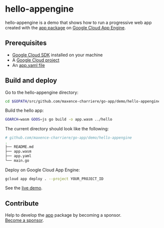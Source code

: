 # hello-appengine

hello-appengine is a demo that shows how to run a progressive web app created with the [app package](https://github.com/maxence-charriere/go-app) on [Google Cloud App Engine](https://cloud.google.com/appengine).

## Prerequisites

- [Google Cloud SDK](https://cloud.google.com/sdk) installed on your machine
- A [Google Cloud project](https://console.cloud.google.com/cloud-resource-manager)
- An [app.yaml file](https://github.com/maxence-charriere/go-app/tree/master/demo/hello-appengine/app.yaml)

## Build and deploy

Go to the hello-appengine directory:

```sh
cd $GOPATH/src/github.com/maxence-charriere/go-app/demo/hello-appengine
```

Build the hello app:

```sh
GOARCH=wasm GOOS=js go build -o app.wasm ../hello
```

The current directory should look like the following:

```sh
# github.com/maxence-charriere/go-app/demo/hello-appengine
.
├── README.md
├── app.wasm
├── app.yaml
└── main.go

```

Deploy on Google Cloud App Engine:

```sh
gcloud app deploy . --project YOUR_PROJECT_ID
```

See the [live demo](https://demo.murlok.io).

## Contribute

Help to develop the [app](https://github.com/maxence-charriere/go-app) package by becoming a sponsor.
<br>[Become a sponsor](https://opencollective.com/go-app).
